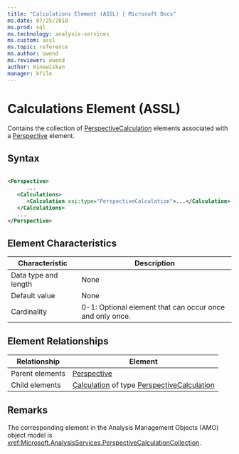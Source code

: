```yaml
---
title: "Calculations Element (ASSL) | Microsoft Docs"
ms.date: 07/25/2018
ms.prod: sql
ms.technology: analysis-services
ms.custom: assl
ms.topic: reference
ms.author: owend
ms.reviewer: owend
author: minewiskan
manager: kfile
---
```

# Calculations Element (ASSL)

  Contains the collection of [PerspectiveCalculation](../data-type/perspectivecalculation-data-type-assl.md) elements associated with a [Perspective](../objects/perspective-element-assl.md) element.  
  
## Syntax  
  
```xml  
  
<Perspective>  
      ...  
   <Calculations>  
      <Calculation xsi:type="PerspectiveCalculation">...</Calculation>  
   </Calculations>  
   ...  
</Perspective>  
```  
  
## Element Characteristics  
  
|Characteristic|Description|  
|--------------------|-----------------|  
|Data type and length|None|  
|Default value|None|  
|Cardinality|0-1: Optional element that can occur once and only once.|  
  
## Element Relationships  
  
|Relationship|Element|  
|------------------|-------------|  
|Parent elements|[Perspective](../objects/perspective-element-assl.md)|  
|Child elements|[Calculation](../objects/calculation-element-assl.md) of type [PerspectiveCalculation](../data-type/perspectivecalculation-data-type-assl.md)|  
  
## Remarks  
 The corresponding element in the Analysis Management Objects (AMO) object model is <xref:Microsoft.AnalysisServices.PerspectiveCalculationCollection>.  
